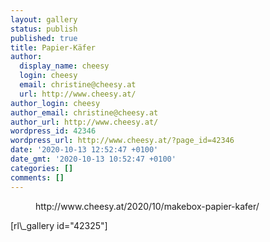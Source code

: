 ```yaml
---
layout: gallery
status: publish
published: true
title: Papier-Käfer
author:
  display_name: cheesy
  login: cheesy
  email: christine@cheesy.at
  url: http://www.cheesy.at/
author_login: cheesy
author_email: christine@cheesy.at
author_url: http://www.cheesy.at/
wordpress_id: 42346
wordpress_url: http://www.cheesy.at/?page_id=42346
date: '2020-10-13 12:52:47 +0100'
date_gmt: '2020-10-13 10:52:47 +0100'
categories: []
comments: []
---
```

<!-- wp:core-embed/wordpress {"url":"http://www.cheesy.at/2020/10/makebox-papier-kafer/","type":"rich","providerNameSlug":"cheesy-at","className":""} -->
<figure class="wp-block-embed-wordpress wp-block-embed is-type-rich is-provider-cheesy-at">
<div class="wp-block-embed__wrapper">
http://www.cheesy.at/2020/10/makebox-papier-kafer/
</div>
</figure>
<!-- /wp:core-embed/wordpress -->
<!-- wp:paragraph -->
[rl\_gallery id="42325"]
<!-- /wp:paragraph -->
